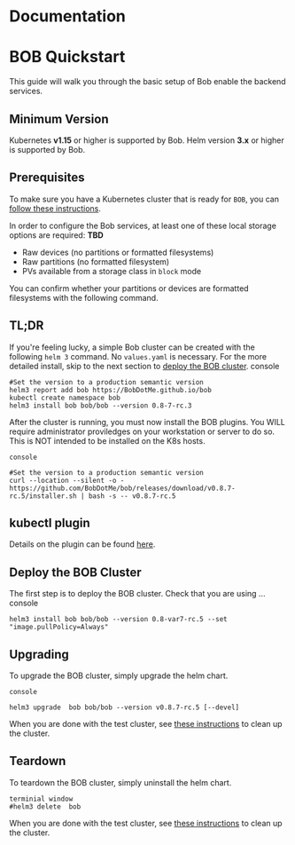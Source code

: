 # Documentation
# BOB  Quickstart
This guide will walk you through the basic setup of Bob enable the backend services.
## Minimum Version
Kubernetes **v1.15** or higher is supported by Bob.
Helm version **3.x** or higher is supported by Bob.
## Prerequisites
To make sure you have a Kubernetes cluster that is ready for `BOB`, you can [follow these instructions](k8s-pre-reqs.md).

In order to configure the Bob services, at least one of these local storage options are required:
**TBD**
- Raw devices (no partitions or formatted filesystems)
- Raw partitions (no formatted filesystem)
- PVs available from a storage class in `block` mode

You can confirm whether your partitions or devices are formatted filesystems with the following command.
## TL;DR
If you're feeling lucky, a simple Bob cluster can be created with the following `helm 3` command.  No `values.yaml` is necessary. For the more detailed install, skip to the next section to [deploy the BOB cluster](#deploy-the-bob-cluster).
    console
    
    #Set the version to a production semantic version
    helm3 report add bob https://BobDotMe.github.io/bob    
    kubectl create namespace bob
    helm3 install bob bob/bob --version 0.8-7-rc.3 


After the cluster is running, you must now install the BOB plugins.  You WILL require administrator proviledges on your workstation or server to do so.  This is NOT intended to be installed on the K8s hosts.

    console
    
    #Set the version to a production semantic version
    curl --location --silent -o - https://github.com/BobDotMe/bob/releases/download/v0.8.7-rc.5/installer.sh | bash -s -- v0.8.7-rc.5

## kubectl plugin
Details on the plugin can be found [here](commands.md).
## Deploy the BOB Cluster


The first step is to deploy the BOB cluster. Check that you are using ...
    console
    
    helm3 install bob bob/bob --version 0.8-var7-rc.5 --set  "image.pullPolicy=Always"

## Upgrading

To upgrade the BOB cluster, simply upgrade the helm chart.

    console
    
    helm3 upgrade  bob bob/bob --version v0.8.7-rc.5 [--devel]

When you are done with the test cluster, see [these instructions](ceph-teardown.md) to clean up the cluster.

## Teardown

To teardown the BOB cluster, simply uninstall the helm chart.

    terminial window
    #helm3 delete  bob 

When you are done with the test cluster, see [these instructions](ceph-teardown.md) to clean up the cluster.
<!--stackedit_data:
eyJoaXN0b3J5IjpbMjk2NDI2ODE1LC0xMjg5Mzk3OTE3LDEzND
QwNjA3OSwyMDA2MzkwMTI2LC0xMTMyODc1MDhdfQ==
-->